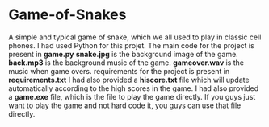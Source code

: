 # Game-of-Snakes
A simple and typical game of snake, which we all used to play in classic cell phones. 
I had used Python for this projet.
The main code for the project is present in **game.py**
**snake.jpg** is the background image of the game.
**back.mp3** is the background music of the game.
**gameover.wav** is the music when game overs.
requirements for the project is present in **requirements.txt**
I had also provided a **hiscore.txt** file which will update automatically according to the high scores in the game.
I had also provided a **game.exe** file, which is the file to play the game directly. If you guys just want to play the game and not hard code it, you guys can use that file directly. 
